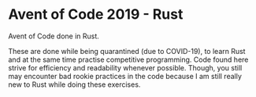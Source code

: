 # Avent of Code 2019 - Rust

Avent of Code done in Rust.

These are done while being quarantined (due to COVID-19), to learn Rust and at the same time practise competitive programming. Code found here strive for efficiency and readability whenever possible. Though, you still may encounter bad rookie practices in the code because I am still really new to Rust while doing these exercises.